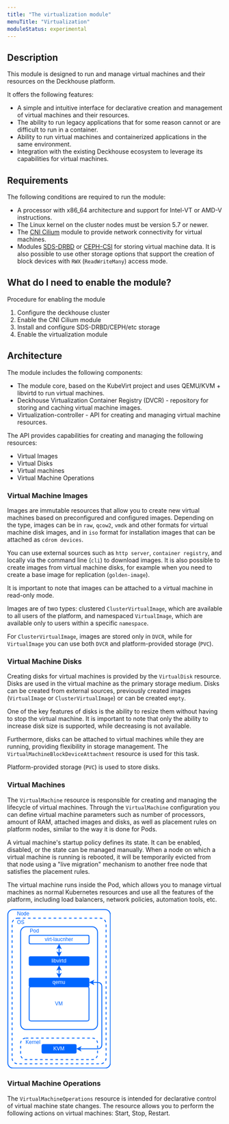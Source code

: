 ```yaml
---
title: "The virtualization module"
menuTitle: "Virtualization"
moduleStatus: experimental
---
```


## Description

This module is designed to run and manage virtual machines and their resources on the Deckhouse platform.

It offers the following features:

- A simple and intuitive interface for declarative creation and management of virtual machines and their resources.
- The ability to run legacy applications that for some reason cannot or are difficult to run in a container.
- Ability to run virtual machines and containerized applications in the same environment.
- Integration with the existing Deckhouse ecosystem to leverage its capabilities for virtual machines.

## Requirements

The following conditions are required to run the module:

- A processor with x86_64 architecture and support for Intel-VT or AMD-V instructions.
- The Linux kernel on the cluster nodes must be version 5.7 or newer.
- The [CNI Cilium](/documentation/v1/modules/021-cni-cilium/) module to provide network connectivity for virtual machines.
- Modules [SDS-DRBD](https://deckhouse.io/modules/sds-drbd/stable/) or [CEPH-CSI](/documentation/v1/modules/031-ceph-csi/) for storing virtual machine data. It is also possible to use other storage options that support the creation of block devices with `RWX` (`ReadWriteMany`) access mode.

## What do I need to enable the module?

Procedure for enabling the module

1. Configure the deckhouse cluster
2. Enable the CNI Cilium module
3. Install and configure SDS-DRBD/CEPH/etc storage
4. Enable the virtualization module

## Architecture

The module includes the following components:

- The module core, based on the KubeVirt project and uses QEMU/KVM + libvirtd to run virtual machines.
- Deckhouse Virtualization Container Registry (DVCR) - repository for storing and caching virtual machine images.
- Virtualization-controller - API for creating and managing virtual machine resources.

The API provides capabilities for creating and managing the following resources:

- Virtual Images
- Virtual Disks
- Virtual machines
- Virtual Machine Operations

### Virtual Machine Images

Images are immutable resources that allow you to create new virtual machines based on preconfigured and configured images. Depending on the type, images can be in `raw`, `qcow2`, `vmdk` and other formats for virtual machine disk images, and in `iso` format for installation images that can be attached as `cdrom devices`.

You can use external sources such as `http server`, `container registry`, and locally via the command line (`cli`) to download images. It is also possible to create images from virtual machine disks, for example when you need to create a base image for replication (`golden-image`).

It is important to note that images can be attached to a virtual machine in read-only mode.

Images are of two types: clustered `ClusterVirtualImage`, which are available to all users of the platform, and namespaced `VirtualImage`, which are available only to users within a specific `namespace`.

For `ClusterVirtualImage`, images are stored only in `DVCR`, while for `VirtualImage` you can use both `DVCR` and platform-provided storage (`PVC`).

### Virtual Machine Disks

Creating disks for virtual machines is provided by the `VirtualDisk` resource. Disks are used in the virtual machine as the primary storage medium. Disks can be created from external sources, previously created images (`VirtualImage` or `ClusterVirtualImage`) or can be created `empty`.

One of the key features of disks is the ability to resize them without having to stop the virtual machine. It is important to note that only the ability to increase disk size is supported, while decreasing is not available.

Furthermore, disks can be attached to virtual machines while they are running, providing flexibility in storage management. The `VirtualMachineBlockDeviceAttachment` resource is used for this task.

Platform-provided storage (`PVC`) is used to store disks.

### Virtual Machines

The `VirtualMachine` resource is responsible for creating and managing the lifecycle of virtual machines. Through the `VirtualMachine` configuration you can define virtual machine parameters such as number of processors, amount of RAM, attached images and disks, as well as placement rules on platform nodes, similar to the way it is done for Pods.

A virtual machine's startup policy defines its state. It can be enabled, disabled, or the state can be managed manually. When a node on which a virtual machine is running is rebooted, it will be temporarily evicted from that node using a "live migration" mechanism to another free node that satisfies the placement rules.

The virtual machine runs inside the Pod, which allows you to manage virtual machines as normal Kubernetes resources and use all the features of the platform, including load balancers, network policies, automation tools, etc.

![](images/vm.png)

### Virtual Machine Operations

The `VirtualMachineOperations` resource is intended for declarative control of virtual machine state changes. The resource allows you to perform the following actions on virtual machines: Start, Stop, Restart.
